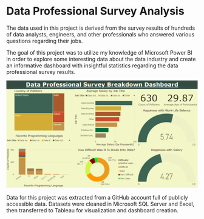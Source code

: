 # Data Professional Survey Analysis

The data used in this project is derived from the survey results of hundreds of data analysts, engineers, and other professionals who answered various questions regarding their jobs.

The goal of this project was to utilize my knowledge of Microsoft Power BI in order to explore some interesting data about the data industry and create an informative dashboard with insightful statistics regarding the data professional survey results.

![Dashboard](https://github.com/r-kish/Data-Professional-Survey-Analysis/blob/main/PowerBIDashboard.png)

Data for this project was extracted from a GitHub account full of publicly accessible data. Datasets were cleaned in Microsoft SQL Server and Excel, then transferred to Tableau for visualization and dashboard creation.
